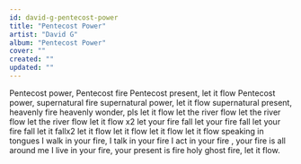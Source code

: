 ```yaml
---
id: david-g-pentecost-power
title: "Pentecost Power"
artist: "David G"
album: "Pentecost Power"
cover: ""
created: ""
updated: ""
---
```


Pentecost power, Pentecost fire Pentecost present, let it flow
Pentecost power, supernatural fire supernatural power, let it flow
supernatural present, heavenly fire heavenly wonder, pls let it flow
let the river flow
let the river flow
let the river flow
let it flow x2
let your fire fall
let your fire fall
let your fire fall
let it fallx2
let it flow let it flow let it flow let it flow
speaking in tongues
I walk in your fire, I talk in your fire
I act in your fire , your fire is all around me
I live in your fire, your present is fire
holy ghost fire, let it flow.